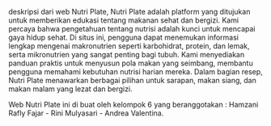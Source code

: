 deskripsi dari web Nutri Plate,
Nutri Plate adalah platform yang ditujukan untuk memberikan edukasi tentang makanan sehat dan bergizi. Kami percaya bahwa pengetahuan tentang nutrisi adalah kunci untuk mencapai gaya hidup sehat. Di situs ini, pengguna dapat menemukan informasi lengkap mengenai makronutrien seperti karbohidrat, protein, dan lemak, serta mikronutrien yang sangat penting bagi tubuh. Kami menyediakan panduan praktis untuk menyusun pola makan yang seimbang, membantu pengguna memahami kebutuhan nutrisi harian mereka. Dalam bagian resep, Nutri Plate menawarkan berbagai pilihan untuk sarapan, makan siang, dan makan malam yang lezat dan bergizi. 

Web Nutri Plate ini di buat oleh kelompok 6 yang beranggotakan : Hamzani Rafly Fajar - Rini Mulyasari - Andrea Valentina.
